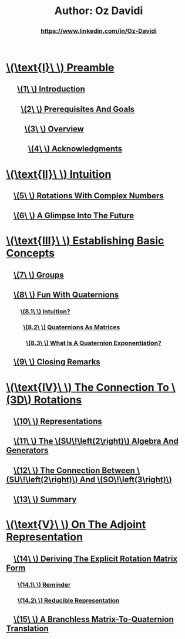 <script src="load-mathjax.js" async></script>

<h1>
  <p align = "center">Author: Oz Davidi</p>
</h1>
<h3>
  <p align = "center"><a href = "https://www.linkedin.com/in/Oz-Davidi/">https://www.linkedin.com/in/Oz-Davidi</a></p>
</h3>
<br>

# [\\(\\text{I}\\ \\) Preamble](https://07u.github.io/skills-github-pages/Preamble)
## &nbsp;&nbsp;&nbsp;&nbsp;&nbsp;&nbsp;[\\(1\\ \\) Introduction](https://07u.github.io/skills-github-pages/Preamble#1--introduction)
## &nbsp;&nbsp;&nbsp;&nbsp;&nbsp;&nbsp;&nbsp;&nbsp;[\\(2\\ \\) Prerequisites And Goals](https://07u.github.io/skills-github-pages/Preamble#2--prerequisites-and-goals)
## &nbsp;&nbsp;&nbsp;&nbsp;&nbsp;&nbsp;&nbsp;&nbsp;&nbsp;&nbsp;[\\(3\\ \\) Overview](https://07u.github.io/skills-github-pages/Preamble#3--overview)
## &nbsp;&nbsp;&nbsp;&nbsp;&nbsp;&nbsp;&nbsp;&nbsp;&nbsp;&nbsp;&nbsp;&nbsp;[\\(4\\ \\) Acknowledgments](https://07u.github.io/skills-github-pages/Preamble#4--acknowledgments)

# [\\(\\text{II}\\ \\) Intuition](https://07u.github.io/skills-github-pages/Intuition)
## &nbsp;&nbsp;&nbsp;&nbsp;[\\(5\\ \\) Rotations With Complex Numbers](https://07u.github.io/skills-github-pages/Intuition#5--rotations-with-complex-numbers)
## &nbsp;&nbsp;&nbsp;&nbsp;[\\(6\\ \\) A Glimpse Into The Future](https://07u.github.io/skills-github-pages/Intuition#6--a-glimpse-into-the-future)

# [\\(\\text{III}\\ \\) Establishing Basic Concepts](https://07u.github.io/skills-github-pages/EstablishingBasicConcepts)
## &nbsp;&nbsp;&nbsp;&nbsp;[\\(7\\ \\) Groups](https://07u.github.io/skills-github-pages/EstablishingBasicConcepts#7--groups)
## &nbsp;&nbsp;&nbsp;&nbsp;[\\(8\\ \\) Fun With Quaternions](https://07u.github.io/skills-github-pages/EstablishingBasicConcepts#8--fun-with-quaternions)
### &nbsp;&nbsp;&nbsp;&nbsp;&nbsp;&nbsp;&nbsp;&nbsp;&nbsp;&nbsp;[\\(8.1\\ \\) Intuition?](https://07u.github.io/skills-github-pages/EstablishingBasicConcepts#81--intuition)
### &nbsp;&nbsp;&nbsp;&nbsp;&nbsp;&nbsp;&nbsp;&nbsp;&nbsp;&nbsp;&nbsp;&nbsp;[\\(8.2\\ \\) Quaternions As Matrices](https://07u.github.io/skills-github-pages/EstablishingBasicConcepts#82--quaternions-as-matrices)
### &nbsp;&nbsp;&nbsp;&nbsp;&nbsp;&nbsp;&nbsp;&nbsp;&nbsp;&nbsp;&nbsp;&nbsp;&nbsp;&nbsp;[\\(8.3\\ \\) What Is A Quaternion Exponentiation?](https://07u.github.io/skills-github-pages/EstablishingBasicConcepts#83--what-is-a-quaternion-exponentiation)
## &nbsp;&nbsp;&nbsp;&nbsp;[\\(9\\ \\) Closing Remarks](https://07u.github.io/skills-github-pages/EstablishingBasicConcepts#9--closing-remarks)

# [\\(\\text{IV}\\ \\) The Connection To \\(3D\\) Rotations](https://07u.github.io/skills-github-pages/TheConnectionTo3DRotations)
## &nbsp;&nbsp;&nbsp;&nbsp;[\\(10\\ \\) Representations](https://07u.github.io/skills-github-pages/TheConnectionTo3DRotations#10--representations)
## &nbsp;&nbsp;&nbsp;&nbsp;[\\(11\\ \\) The \\(SU\\!\\left(2\\right)\\) Algebra And Generators](https://07u.github.io/skills-github-pages/TheConnectionTo3DRotations#11--the-suleft2right-algebra-and-generators)
## &nbsp;&nbsp;&nbsp;&nbsp;[\\(12\\ \\) The Connection Between \\(SU\\!\\left(2\\right)\\) And \\(SO\\!\\left(3\\right)\\)](https://07u.github.io/skills-github-pages/TheConnectionTo3DRotations#12--the-connection-between-suleft2right-and-soleft3right)
## &nbsp;&nbsp;&nbsp;&nbsp;[\\(13\\ \\) Summary](https://07u.github.io/skills-github-pages/TheConnectionTo3DRotations#13--summary)

# [\\(\\text{V}\\ \\) On The Adjoint Representation](https://07u.github.io/skills-github-pages/OnTheAdjointRepresentation)
## &nbsp;&nbsp;&nbsp;&nbsp;[\\(14\\ \\) Deriving The Explicit Rotation Matrix Form](https://07u.github.io/skills-github-pages/OnTheAdjointRepresentation#14--deriving-the-explicit-rotation-matrix-form)
### &nbsp;&nbsp;&nbsp;&nbsp;&nbsp;&nbsp;&nbsp;&nbsp;[\\(14.1\\ \\) Reminder](https://07u.github.io/skills-github-pages/OnTheAdjointRepresentation#141--reminder)
### &nbsp;&nbsp;&nbsp;&nbsp;&nbsp;&nbsp;&nbsp;&nbsp;[\\(14.2\\ \\) Reducible Representation](https://07u.github.io/skills-github-pages/OnTheAdjointRepresentation#142--reducible-representation)
## &nbsp;&nbsp;&nbsp;&nbsp;[\\(15\\ \\) A Branchless Matrix-To-Quaternion Translation](https://07u.github.io/skills-github-pages/OnTheAdjointRepresentation#15--a-branchless-matrix-to-quaternion-translation)
